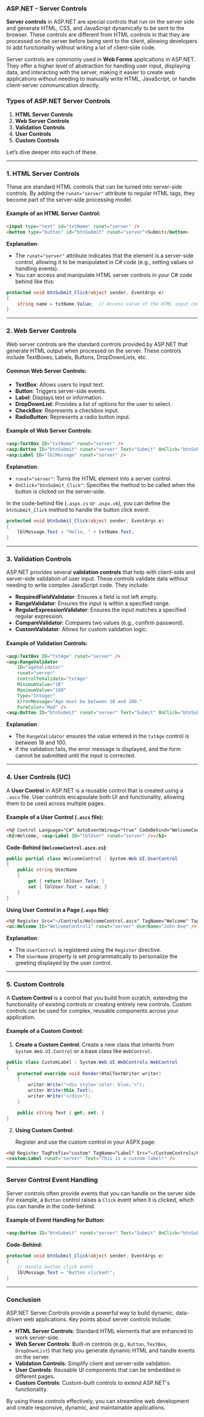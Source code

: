 ### ASP.NET - Server Controls

**Server controls** in ASP.NET are special controls that run on the server side and generate HTML, CSS, and JavaScript dynamically to be sent to the browser. These controls are different from HTML controls in that they are processed on the server before being sent to the client, allowing developers to add functionality without writing a lot of client-side code.

Server controls are commonly used in **Web Forms** applications in ASP.NET. They offer a higher level of abstraction for handling user input, displaying data, and interacting with the server, making it easier to create web applications without needing to manually write HTML, JavaScript, or handle client-server communication directly.

### Types of ASP.NET Server Controls

1. **HTML Server Controls**
2. **Web Server Controls**
3. **Validation Controls**
4. **User Controls**
5. **Custom Controls**

Let’s dive deeper into each of these.

---

### 1. **HTML Server Controls**

These are standard HTML controls that can be turned into server-side controls. By adding the `runat="server"` attribute to regular HTML tags, they become part of the server-side processing model.

#### Example of an HTML Server Control:
```html
<input type="text" id="txtName" runat="server" />
<button type="button" id="btnSubmit" runat="server">Submit</button>
```

**Explanation**:
- The `runat="server"` attribute indicates that the element is a server-side control, allowing it to be manipulated in C# code (e.g., setting values or handling events).
- You can access and manipulate HTML server controls in your C# code behind like this:

```csharp
protected void btnSubmit_Click(object sender, EventArgs e)
{
    string name = txtName.Value;  // Access value of the HTML input control
}
```

---

### 2. **Web Server Controls**

Web server controls are the standard controls provided by ASP.NET that generate HTML output when processed on the server. These controls include TextBoxes, Labels, Buttons, DropDownLists, etc.

#### Common Web Server Controls:

- **TextBox**: Allows users to input text.
- **Button**: Triggers server-side events.
- **Label**: Displays text or information.
- **DropDownList**: Provides a list of options for the user to select.
- **CheckBox**: Represents a checkbox input.
- **RadioButton**: Represents a radio button input.

#### Example of Web Server Controls:
```html
<asp:TextBox ID="txtName" runat="server" />
<asp:Button ID="btnSubmit" runat="server" Text="Submit" OnClick="btnSubmit_Click" />
<asp:Label ID="lblMessage" runat="server" />
```

**Explanation**:
- `runat="server"`: Turns the HTML element into a server control.
- `OnClick="btnSubmit_Click"`: Specifies the method to be called when the button is clicked on the server-side.

In the code-behind file (`.aspx.cs` or `.aspx.vb`), you can define the `btnSubmit_Click` method to handle the button click event:

```csharp
protected void btnSubmit_Click(object sender, EventArgs e)
{
    lblMessage.Text = "Hello, " + txtName.Text;
}
```

---

### 3. **Validation Controls**

ASP.NET provides several **validation controls** that help with client-side and server-side validation of user input. These controls validate data without needing to write complex JavaScript code. They include:

- **RequiredFieldValidator**: Ensures a field is not left empty.
- **RangeValidator**: Ensures the input is within a specified range.
- **RegularExpressionValidator**: Ensures the input matches a specified regular expression.
- **CompareValidator**: Compares two values (e.g., confirm password).
- **CustomValidator**: Allows for custom validation logic.

#### Example of Validation Controls:
```html
<asp:TextBox ID="txtAge" runat="server" />
<asp:RangeValidator 
    ID="ageValidator" 
    runat="server" 
    ControlToValidate="txtAge" 
    MinimumValue="18" 
    MaximumValue="100" 
    Type="Integer" 
    ErrorMessage="Age must be between 18 and 100." 
    ForeColor="Red" />
<asp:Button ID="btnSubmit" runat="server" Text="Submit" OnClick="btnSubmit_Click" />
```

**Explanation**:
- The `RangeValidator` ensures the value entered in the `txtAge` control is between 18 and 100.
- If the validation fails, the error message is displayed, and the form cannot be submitted until the input is corrected.

---

### 4. **User Controls (UC)**

A **User Control** in ASP.NET is a reusable control that is created using a `.ascx` file. User controls encapsulate both UI and functionality, allowing them to be used across multiple pages.

#### Example of a User Control (`.ascx` file):
```html
<%@ Control Language="C#" AutoEventWireup="true" CodeBehind="WelcomeControl.ascx.cs" Inherits="MyApp.WelcomeControl" %>
<h2>Welcome, <asp:Label ID="lblUser" runat="server" /></h2>
```

**Code-Behind (`WelcomeControl.ascx.cs`)**:
```csharp
public partial class WelcomeControl : System.Web.UI.UserControl
{
    public string UserName
    {
        get { return lblUser.Text; }
        set { lblUser.Text = value; }
    }
}
```

**Using User Control in a Page (`.aspx` file)**:
```html
<%@ Register Src="~/Controls/WelcomeControl.ascx" TagName="Welcome" TagPrefix="uc" %>
<uc:Welcome ID="WelcomeControl1" runat="server" UserName="John Doe" />
```

**Explanation**:
- The `UserControl` is registered using the `Register` directive.
- The `UserName` property is set programmatically to personalize the greeting displayed by the user control.

---

### 5. **Custom Controls**

A **Custom Control** is a control that you build from scratch, extending the functionality of existing controls or creating entirely new controls. Custom controls can be used for complex, reusable components across your application.

#### Example of a Custom Control:

1. **Create a Custom Control**:
   Create a new class that inherits from `System.Web.UI.Control` or a base class like `WebControl`.

```csharp
public class CustomLabel : System.Web.UI.WebControls.WebControl
{
    protected override void Render(HtmlTextWriter writer)
    {
        writer.Write("<div style='color: blue;'>");
        writer.Write(this.Text);
        writer.Write("</div>");
    }

    public string Text { get; set; }
}
```

2. **Using Custom Control**:

   Register and use the custom control in your ASPX page:
   
```html
<%@ Register TagPrefix="custom" TagName="Label" Src="~/CustomControls/CustomLabel.ascx" %>
<custom:Label runat="server" Text="This is a custom label!" />
```

---

### Server Control Event Handling

Server controls often provide events that you can handle on the server side. For example, a `Button` control raises a `Click` event when it is clicked, which you can handle in the code-behind.

#### Example of Event Handling for Button:

```html
<asp:Button ID="btnSubmit" runat="server" Text="Submit" OnClick="btnSubmit_Click" />
```

**Code-Behind:**
```csharp
protected void btnSubmit_Click(object sender, EventArgs e)
{
    // Handle button click event
    lblMessage.Text = "Button clicked!";
}
```

---

### Conclusion

ASP.NET Server Controls provide a powerful way to build dynamic, data-driven web applications. Key points about server controls include:

- **HTML Server Controls**: Standard HTML elements that are enhanced to work server-side.
- **Web Server Controls**: Built-in controls (e.g., `Button`, `TextBox`, `DropDownList`) that help you generate dynamic HTML and handle events on the server.
- **Validation Controls**: Simplify client and server-side validation.
- **User Controls**: Reusable UI components that can be embedded in different pages.
- **Custom Controls**: Custom-built controls to extend ASP.NET's functionality.

By using these controls effectively, you can streamline web development and create responsive, dynamic, and maintainable applications.
